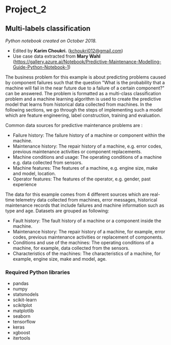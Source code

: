 # Project_2

## Multi-labels classification ##

<i>Python notebook created on October 2018. </i>
* Edited by <b>Karim Choukri.</b> (kchoukri012@gmail.com)
* Use case data extracted from <b>Mary Wahl</b> (https://gallery.azure.ai/Notebook/Predictive-Maintenance-Modelling-Guide-Python-Notebook-1)

The business problem for this example is about predicting problems caused by component failures such that the question "What is the probability that a machine will fail in the near future due to a failure of a certain component?" can be answered. The problem is formatted as a multi-class classification problem and a machine learning algorithm is used to create the predictive model that learns from historical data collected from machines. In the following sections, we go through the steps of implementing such a model which are feature engineering, label construction, training and evaluation. 

Common data sources for predictive maintenance problems are :

- Failure history: The failure history of a machine or component within the machine.
- Maintenance history: The repair history of a machine, e.g. error codes, previous maintenance activities or component replacements.
- Machine conditions and usage: The operating conditions of a machine e.g. data collected from sensors.
- Machine features: The features of a machine, e.g. engine size, make and model, location.
- Operator features: The features of the operator, e.g. gender, past experience

The data for this example comes from 4 different sources which are real-time telemetry data collected from machines, error messages, historical maintenance records that include failures and machine information such as type and age. Datasets are grouped as following:

- Fault history: The fault history of a machine or a component inside the machine.
- Maintenance history: The repair history of a machine, for example, error codes, previous maintenance activities or replacement of components.
- Conditions and use of the machines: The operating conditions of a machine, for example, data collected from the sensors.
- Characteristics of the machines: The characteristics of a machine, for example, engine size, make and model, age.



### Required Python libraries
- pandas
- numpy
- statsmodels
- scikit-learn
- scikitplot
- matplotlib
- seaborn
- tensorflow
- keras
- xgboost
- itertools

